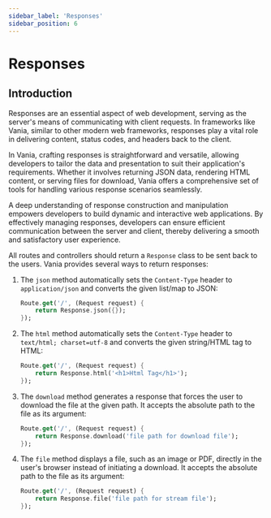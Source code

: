 ```yaml
---
sidebar_label: 'Responses'
sidebar_position: 6
---
```


# Responses

## Introduction

Responses are an essential aspect of web development, serving as the server's means of communicating with client requests. In frameworks like Vania, similar to other modern web frameworks, responses play a vital role in delivering content, status codes, and headers back to the client.

In Vania, crafting responses is straightforward and versatile, allowing developers to tailor the data and presentation to suit their application's requirements. Whether it involves returning JSON data, rendering HTML content, or serving files for download, Vania offers a comprehensive set of tools for handling various response scenarios seamlessly.

A deep understanding of response construction and manipulation empowers developers to build dynamic and interactive web applications. By effectively managing responses, developers can ensure efficient communication between the server and client, thereby delivering a smooth and satisfactory user experience.

All routes and controllers should return a `Response` class to be sent back to the users. Vania provides several ways to return responses:

1. The `json` method automatically sets the `Content-Type` header to `application/json` and converts the given list/map to JSON:

   ```dart
   Route.get('/', (Request request) {
       return Response.json({});
   });
   ```

2. The `html` method automatically sets the `Content-Type` header to `text/html; charset=utf-8` and converts the given string/HTML tag to HTML:

   ```dart
   Route.get('/', (Request request) {
       return Response.html('<h1>Html Tag</h1>');
   });
   ```

3. The `download` method generates a response that forces the user to download the file at the given path. It accepts the absolute path to the file as its argument:

   ```dart
   Route.get('/', (Request request) {
       return Response.download('file path for download file');
   });
   ```

4. The `file` method displays a file, such as an image or PDF, directly in the user's browser instead of initiating a download. It accepts the absolute path to the file as its argument:

   ```dart
   Route.get('/', (Request request) {
       return Response.file('file path for stream file');
   });
   ```
